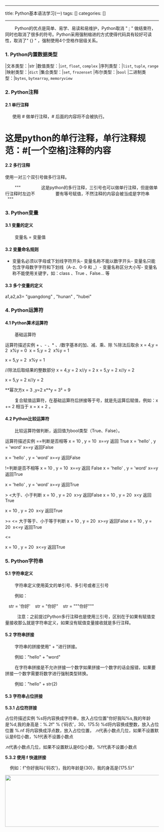 
--- 
title:  Python基本语法学习(一) 
tags: []
categories: [] 

---
        Python的优点是简单、易学、易读和易维护，Python取消 " ; " 做结束符，同时也取消了很多的符号。Python采用强制缩进的方式使得代码具有较好可读性，取消了" {} " ，强制使用4个空格作层级关系。

### 1. Python内置数据类型
|文本类型：|str
|数值类型：|`int`, `float`, `complex`
|序列类型：|`list`, `tuple`, `range`
|映射类型：|`dict`
|集合类型：|`set`, `frozenset`
|布尔类型：|`bool`
|二进制类型：|`bytes`, `bytearray`, `memoryview`

### 2. Python注释

#### 2.1 单行注释

      使用 # 做单行注释，# 后面的内容将不会被执行。

>  
 # 这是python的单行注释，单行注释规范：#[一个空格]注释的内容 


#### 2.2 多行注释

使用一对三个双引号做多行注释。

>  
         """ 
                 这是python的多行注释，三引号也可以做单行注释，但是做单行注释时左边不 
                 要有等号赋值，不然注释的内容会被当成是字符串 
         """ 


### 3. Python变量

#### 3.1 变量的定义

>  
         变量名 = 变量值  


#### 3.2 变量命名规则
- 变量名必须以字母或下划线字符开头- 变量名称不能以数字开头- 变量名只能包含字母数字字符和下划线（A-z、0-9 和 _）- 变量名称区分大小写- 变量名称不能使用关键字，如：class 、True 、False... 等
#### 3.3 多个变量的定义

>  
 a1,a2,a3= "guangdong" , "hunan" , "hubei" 


### 4. Python运算符

#### 4.1 Python算术运算符

        基础运算符
<td style="text-align:center;width:107px;">运算符</td><td style="text-align:center;width:232px;">描述</td><td style="text-align:center;width:253px;">实例</td>
<td style="text-align:center;width:107px;">+ 、- 、* 、/</td><td style="width:232px;">数字基本的加、减、乘、除</td><td style="width:253px;"></td>
<td style="text-align:center;width:107px;">%</td><td style="width:232px;">除法后取余</td><td style="width:253px;"> x = 4,y = 2  x%y = 0  x = 5,y = 2  x%y = 1 </td>

x = 5,y = 2  x%y = 1
<td style="text-align:center;width:107px;">//</td><td style="width:232px;">除法后取结果的整数部分</td><td style="width:253px;"> x = 4,y = 2 x//y = 2 x = 5,y = 2 x//y = 2 </td>

x = 5,y = 2 x//y = 2
<td style="text-align:center;width:107px;">**</td><td style="width:232px;">幂次方</td><td style="width:253px;">x = 3 ,y=2 x**y = 3² = 9</td>

        复合赋值运算符，在基础运算符后拼接等于号，就是先运算后赋值，例如：x += 2 相当于 x = x + 2 。

#### 4.2 Python比较运算符

        比较运算符做判断，返回值为bool类型（True、False）。
<td style="text-align:center;width:90px;">运算符</td><td style="text-align:center;width:250px;">描述</td><td style="text-align:center;width:257px;">实例</td>
<td style="text-align:center;width:90px;">==</td><td style="width:250px;">判断是否相等</td><td style="width:257px;"> x = 10 , y = 10  x==y 返回 True x = 'hello' , y = 'word' x==y 返回False </td>

x = 'hello' , y = 'word' x==y 返回False
<td style="text-align:center;width:90px;">!=</td><td style="width:250px;">判断是否不相等</td><td style="width:257px;"> x = 10 , y = 10  x==y 返回 False x = 'hello' , y = 'word' x==y 返回True </td>

x = 'hello' , y = 'word' x==y 返回True
<td style="text-align:center;width:90px;">&gt; &lt;</td><td style="width:250px;">大于、小于判断</td><td style="width:257px;"> x = 10 , y = 20  x&gt;y 返回False x = 10 , y = 20  x&lt;y 返回True </td>

x = 10 , y = 20  x&lt;y 返回True
<td style="text-align:center;width:90px;"> &gt;= &lt;= </td><td style="width:250px;">大于等于、小于等于判断</td><td style="width:257px;"> x = 10 , y = 20  x&gt;=y 返回False x = 10 , y = 20  x&lt;=y 返回True </td>

&lt;=

x = 10 , y = 20  x&lt;=y 返回True

### 5. Python字符串

#### 5.1 字符串定义

        字符串定义使用英文的单引号、多引号或者三引号

        例如：

>  
    str = '你好' 
    str = "你好" 
    str = """你好""" 


          注意：之前提过Python多行注释也是使用三引号，区别在于如果有赋值变量接收那么就是字符串定义，如果没有赋值变量接收就是多行注释。

#### 5.2 字符串拼接

        字符串的拼接使用" + "进行拼接。

        例如："hello" + "word" 

        在字符串拼接是不允许拼接一个数字如果拼接一个数字的话会报错，如果要拼接一个数字需要将数字进行强制类型转换。

        例如："hello" + str(2)

#### 5.3 字符串占位拼接

**5.3.1 占位符拼接**
<td style="text-align:center;width:77px;">占位符</td><td style="text-align:center;width:243px;">描述</td><td style="text-align:center;width:290px;">实例</td>
<td style="text-align:center;width:77px;">%s</td><td style="width:243px;">将内容换成字符串，放入占位位置</td><td colspan="1" rowspan="3" style="width:290px;">"你好我叫%s,我的年龄是%d,我的身高是：%.2f" % ('码农'，30，175.5)</td>
<td style="text-align:center;width:77px;">%d</td><td style="width:243px;">将内容换成整数，放入占位位置</td>
<td style="text-align:center;width:77px;">%.nf</td><td style="width:243px;"> 将内容换成浮点数，放入占位位置， .n代表小数点几位，如果不设置默认是6位小数，%f代表不设置小数点 </td>

.n代表小数点几位，如果不设置默认是6位小数，%f代表不设置小数点

**5.3.2 使用 f 快速拼接**

    例如：f"你好我叫{'码农'}，我的年龄是{30}，我的身高是{175.5}"

<img alt="" height="169" src="https://img-blog.csdnimg.cn/d19d913bb31d414c96e947e792eee348.png" width="751">
